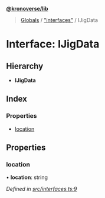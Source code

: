 **[@kronoverse/lib](../README.md)**

> [Globals](../globals.md) / ["interfaces"](../modules/_interfaces_.md) / IJigData

# Interface: IJigData

## Hierarchy

* **IJigData**

## Index

### Properties

* [location](_interfaces_.ijigdata.md#location)

## Properties

### location

•  **location**: string

*Defined in [src/interfaces.ts:9](https://github.com/kronoverse-inc/krono-lib/blob/bda32c6/src/interfaces.ts#L9)*
